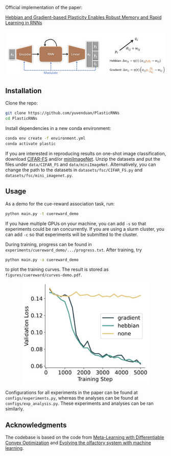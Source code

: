 Official implementation of the paper:

[Hebbian and Gradient-based Plasticity Enables Robust Memory and Rapid Learning in RNNs ](https://openreview.net/forum?id=2WklawyeI08)

<p align='center'>
  <img src='model.png' width="800px">
</p>

## Installation

Clone the repo:

```bash
git clone https://github.com/yuvenduan/PlasticRNNs
cd PlasticRNNs
```

Install dependencies in a new conda environment:

```bash
conda env create -f environment.yml
conda activate plastic
```

If you are interested in reproducing results on one-shot image classification, download [CIFAR-FS](https://drive.google.com/file/d/1GjGMI0q3bgcpcB_CjI40fX54WgLPuTpS/view) and/or [miniImageNet](https://drive.google.com/file/d/12V7qi-AjrYi6OoJdYcN_k502BM_jcP8D/view). Unzip the datasets and put the files under <code>data/CIFAR_FS</code> and <code>data/miniImageNet</code>. Alternatively, you can change the path to the datasets in <code>datasets/fsc/CIFAR_FS.py</code> and <code>datasets/fsc/mini_imagenet.py</code>.

## Usage

As a demo for the cue-reward association task, run:
```bash
python main.py -t cuereward_demo
```
If you have multiple GPUs on your machine, you can add <code>-s</code> so that experiments could be ran concurrently. If you are using a slurm cluster, you can add <code>-c</code> so that experiments will be submitted to the cluster. 

During training, progress can be found in <code>experiments/cuereward_demo/.../progress.txt</code>. After training, try
```bash
python main.py -a cuereward_demo
```
to plot the training curves. The result is stored as <code>figures/cuereward/curves-demo.pdf</code>.

<p align='center'>
  <img src='curves_demo.png' width="400px">
</p>

Configurations for all experiments in the paper can be found at <code>configs/experiments.py</code>, whereas the analyses can be found at <code>configs/exp_analysis.py</code>. These experiments and analyses can be ran similarly.

## Acknowledgments

The codebase is based on the code from [Meta-Learning with Differentiable Convex Optimization](https://github.com/kjunelee/MetaOptNet) and [Evolving the olfactory system with machine learning](https://github.com/gyyang/olfaction_evolution).